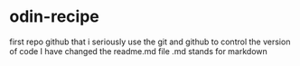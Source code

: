 # odin-recipe
first repo github that i seriously use the git and github to control the version of code
I have changed the readme.md file
.md stands for markdown

